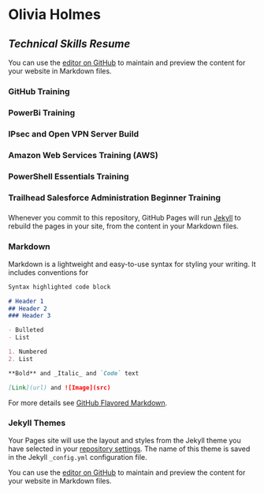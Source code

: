# Olivia Holmes
## _Technical Skills Resume_

You can use the [editor on GitHub](https://github.com/okh252/techskillsresume/edit/master/README.md) to maintain and preview the content for your website in Markdown files.

### GitHub Training 



### PowerBi Training 



### IPsec and Open VPN Server Build 



### Amazon Web Services Training (AWS) 



### PowerShell Essentials Training



### Trailhead Salesforce Administration Beginner Training



###

Whenever you commit to this repository, GitHub Pages will run [Jekyll](https://jekyllrb.com/) to rebuild the pages in your site, from the content in your Markdown files.

### Markdown

Markdown is a lightweight and easy-to-use syntax for styling your writing. It includes conventions for

```markdown
Syntax highlighted code block

# Header 1
## Header 2
### Header 3

- Bulleted
- List

1. Numbered
2. List

**Bold** and _Italic_ and `Code` text

[Link](url) and ![Image](src)
```

For more details see [GitHub Flavored Markdown](https://guides.github.com/features/mastering-markdown/).

### Jekyll Themes

Your Pages site will use the layout and styles from the Jekyll theme you have selected in your [repository settings](https://github.com/okh252/techskillsresume/settings). The name of this theme is saved in the Jekyll `_config.yml` configuration file.

You can use the [editor on GitHub](https://github.com/okh252/techskillsresume/edit/master/README.md) to maintain and preview the content for your website in Markdown files.
